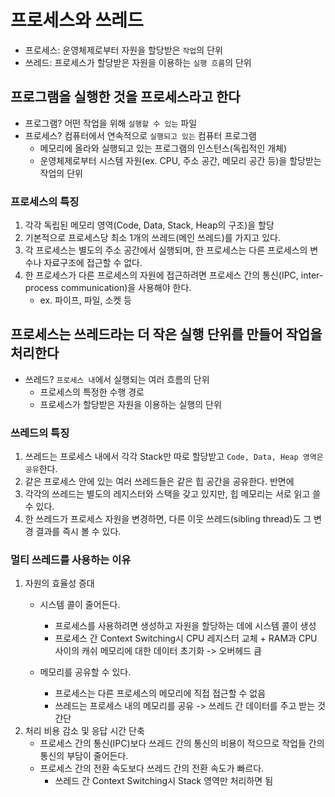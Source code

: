 # 프로세스와 쓰레드
- 프로세스: 운영체제로부터 자원을 할당받은 `작업`의 단위
- 쓰레드: 프로세스가 할당받은 자원을 이용하는 `실행 흐름`의 단위

## 프로그램을 실행한 것을 프로세스라고 한다
- 프로그램? 어떤 작업을 위해 `실행할 수 있는` 파일
- 프로세스? 컴퓨터에서 연속적으로 `실행되고 있는` 컴퓨터 프로그램
    * 메모리에 올라와 실행되고 있는 프로그램의 인스턴스(독립적인 개체)
    * 운영체제로부터 시스템 자원(ex. CPU, 주소 공간, 메모리 공간 등)을 할당받는 작업의 단위

### 프로세스의 특징
1. 각각 독립된 메모리 영역(Code, Data, Stack, Heap의 구조)을 할당
2. 기본적으로 프로세스당 최소 1개의 쓰레드(메인 쓰레드)를 가지고 있다.
3. 각 프로세스는 별도의 주소 공간에서 실행되며, 한 프로세스는 다른 프로세스의 변수나 자료구조에 접근할 수 없다.
4. 한 프로세스가 다른 프로세스의 자원에 접근하려면 프로세스 간의 통신(IPC, inter-process communication)을 사용해야 한다.
    * ex. 파이프, 파일, 소켓 등


## 프로세스는 쓰레드라는 더 작은 실행 단위를 만들어 작업을 처리한다
- 쓰레드? `프로세스 내`에서 실행되는 여러 흐름의 단위
    * 프로세스의 특정한 수행 경로
    * 프로세스가 할당받은 자원을 이용하는 실행의 단위

### 쓰레드의 특징
1. 쓰레드는 프로세스 내에서 각각 Stack만 따로 할당받고 `Code, Data, Heap 영역은 공유`한다.
2. 같은 프로세스 안에 있는 여러 쓰레드들은 같은 힙 공간을 공유한다. 반면에 
3. 각각의 쓰레드는 별도의 레지스터와 스택을 갖고 있지만, 힙 메모리는 서로 읽고 쓸 수 있다.
4. 한 쓰레드가 프로세스 자원을 변경하면, 다른 이웃 쓰레드(sibling thread)도 그 변경 결과를 즉시 볼 수 있다.

### 멀티 쓰레드를 사용하는 이유
1. 자원의 효율성 증대
    - 시스템 콜이 줄어든다.
        * 프로세스를 사용하려면 생성하고 자원을 할당하는 데에 시스템 콜이 생성
        * 프로세스 간 Context Switching시 CPU 레지스터 교체 + RAM과 CPU 사이의 캐쉬 메모리에 대한 데이터 초기화 -> 오버헤드 큼

    - 메모리를 공유할 수 있다.
        * 프로세스는 다른 프로세스의 메모리에 직접 접근할 수 없음
        * 쓰레드는 프로세스 내의 메모리를 공유 -> 쓰레드 간 데이터를 주고 받는 것 간단
2. 처리 비용 감소 및 응답 시간 단축
    - 프로세스 간의 통신(IPC)보다 쓰레드 간의 통신의 비용이 적으므로 작업들 간의 통신의 부담이 줄어든다.
    - 프로세스 간의 전환 속도보다 쓰레드 간의 전환 속도가 빠르다.
        * 쓰레드 간 Context Switching시 Stack 영역만 처리하면 됨